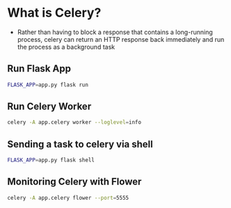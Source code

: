 # What is Celery?
- Rather than having to block a response that contains a long-running process, celery can return an HTTP response back immediately and run the process as a background task

## Run Flask App
```bash
FLASK_APP=app.py flask run
```

## Run Celery Worker
```bash
celery -A app.celery worker --loglevel=info
```

## Sending a task to celery via shell
```bash
FLASK_APP=app.py flask shell
```

## Monitoring Celery with Flower
```bash
celery -A app.celery flower --port=5555
```